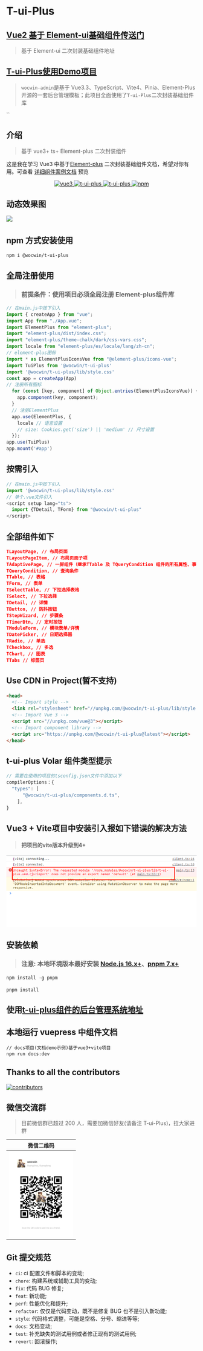 # T-ui-Plus

## [Vue2 基于 Element-ui基础组件传送门](https://github.com/wocwin/t-ui)

> 基于 Element-ui 二次封装基础组件地址
>
## [T-ui-Plus使用Demo项目](https://github.com/wocwin/wocwin-admin)

>`wocwin-admin`是基于 Vue3.3、TypeScript、Vite4、Pinia、Element-Plus 开源的一套后台管理模板；此项目全面使用了`T-ui-Plus`二次封装基础组件库
  
``
## 介绍

> 基于 vue3+ ts+ Element-plus 二次封装组件

这是我在学习 Vue3 中基于[Element-plus](https://element-plus.org/zh-CN/) 二次封装基础组件文档，希望对你有用。可查看 [详细组件案例文档](https://wocwin.github.io/t-ui-plus/) 预览

<p align="center">
  <a href="https://github.com/vuejs/vue" target="_blank">
    <img src="https://img.shields.io/badge/vue-3.2.36-brightgreen.svg" alt="vue3">
  </a>
  <a href="https://gitee.com/wocwin/t-ui-plus/stargazers" target="_blank">
    <img src="https://gitee.com/wocwin/t-ui-plus/badge/star.svg?theme=dark" alt="t-ui-plus">
  </a>
   <a href="https://github.com/wocwin/t-ui-plus/stargazers" target="_blank">
    <img src="https://img.shields.io/github/stars/wocwin/t-ui-plus.svg" alt="t-ui-plus">
  </a>
   <a href="https://www.npmjs.com/package/@wocwin/t-ui-plus" target="_blank">
      <img alt="npm" src="https://img.shields.io/npm/v/@wocwin/t-ui-plus.svg" />
    </a>
</p>

## 动态效果图

<img src="./README_GIF/TuiPlus__demo.gif">

## npm 方式安装使用

```shell
npm i @wocwin/t-ui-plus
```

## 全局注册使用

> ### 前提条件：使用项目必须全局注册 Element-plus组件库

```js
// 在main.js中按下引入
import { createApp } from "vue";
import App from "./App.vue";
import ElementPlus from "element-plus";
import "element-plus/dist/index.css";
import "element-plus/theme-chalk/dark/css-vars.css";
import locale from "element-plus/es/locale/lang/zh-cn";
// element-plus图标
import * as ElementPlusIconsVue from "@element-plus/icons-vue";
import TuiPlus from '@wocwin/t-ui-plus'
import '@wocwin/t-ui-plus/lib/style.css'
const app = createApp(App)
// 注册所有图标
  for (const [key, component] of Object.entries(ElementPlusIconsVue)) {
    app.component(key, component);
  }
  // 注册ElementPlus
  app.use(ElementPlus, {
    locale // 语言设置
    // size: Cookies.get('size') || 'medium' // 尺寸设置
  });
app.use(TuiPlus)
app.mount('#app')
```

## 按需引入

```js
// 在main.js中按下引入
import '@wocwin/t-ui-plus/lib/style.css'
// 单个.vue文件引入
<script setup lang="ts">
  import {TDetail, TForm} from "@wocwin/t-ui-plus"
</script>
```
## 全部组件如下
```json
TLayoutPage, // 布局页面
TLayoutPageItem, // 布局页面子项
TAdaptivePage, // 一屏组件（继承TTable 及 TQueryCondition 组件的所有属性、事件、插槽、方法）
TQueryCondition, // 查询条件
TTable, // 表格
TForm, // 表单
TSelectTable, // 下拉选择表格
TSelect, // 下拉选择
TDetail, // 详情
TButton, // 防抖按钮
TStepWizard, // 步骤条
TTimerBtn, // 定时按钮
TModuleForm, // 模块表单/详情
TDatePicker, // 日期选择器
TRadio, // 单选
TCheckbox, // 多选
TChart, // 图表
TTabs // 标签页
```

## Use CDN in Project(暂不支持)

```html
<head>
  <!-- Import style -->
  <link rel="stylesheet" href="//unpkg.com/@wocwin/t-ui-plus/lib/style.css" />
  <!-- Import Vue 3 -->
  <script src="//unpkg.com/vue@3"></script>
  <!-- Import component library -->
  <script src="https://unpkg.com/@wocwin/t-ui-plus@latest"></script>
</head>
```
## t-ui-plus Volar 组件类型提示

```js
// 需要在使用的项目的tsconfig.json文件中添加以下
compilerOptions：{
  "types": [
      "@wocwin/t-ui-plus/components.d.ts",
    ],
}

```
## Vue3 + Vite项目中安装引入报如下错误的解决方法
> #### 把项目的vite版本升级到4+

<img src="./README_GIF/error.png">

## 安装依赖
> ### 注意: 本地环境版本最好安装 [Node.js 16.x+](https://nodejs.org/en)、[pnpm 7.x+](https://github.com/pnpm/pnpm/)

```shell
npm install -g pnpm

pnpm install

```

## 使用[t-ui-plus组件的后台管理系统地址](https://github.com/wocwin/wocwin-admin)

## 本地运行 vuepress 中组件文档

```shell
// docs项目(文档demo示例)基于vue3+vite项目
npm run docs:dev

```

## Thanks to all the contributors

<a href="https://github.com/wocwin/t-ui-plus/graphs/contributors">
  <img src="https://contrib.rocks/image?repo=wocwin/t-ui-plus" alt="contributors" />
</a>

## 微信交流群

>目前微信群已超过 200 人，需要加微信好友(请备注 T-ui-Plus)，拉大家进群

|                微信二维码                 |
| :---------------------------------------: |
| <img src="./public/wocwin.jpg" width=170> |

## Git 提交规范

- `ci`: ci 配置文件和脚本的变动;
- `chore`: 构建系统或辅助工具的变动;
- `fix`: 代码 BUG 修复;
- `feat`: 新功能;
- `perf`: 性能优化和提升;
- `refactor`: 仅仅是代码变动，既不是修复 BUG 也不是引入新功能;
- `style`: 代码格式调整，可能是空格、分号、缩进等等;
- `docs`: 文档变动;
- `test`: 补充缺失的测试用例或者修正现有的测试用例;
- `revert`: 回滚操作;
